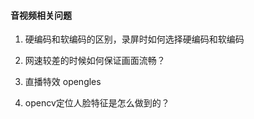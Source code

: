 #### 音视频相关问题

1. 硬编码和软编码的区别，录屏时如何选择硬编码和软编码 

2. 网速较差的时候如何保证画面流畅？
3. 直播特效 opengles
4. opencv定位人脸特征是怎么做到的？